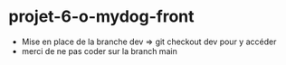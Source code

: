 # projet-6-o-mydog-front

- Mise en place de la branche dev => git checkout dev pour y accéder
- merci de ne pas coder sur la branch main
